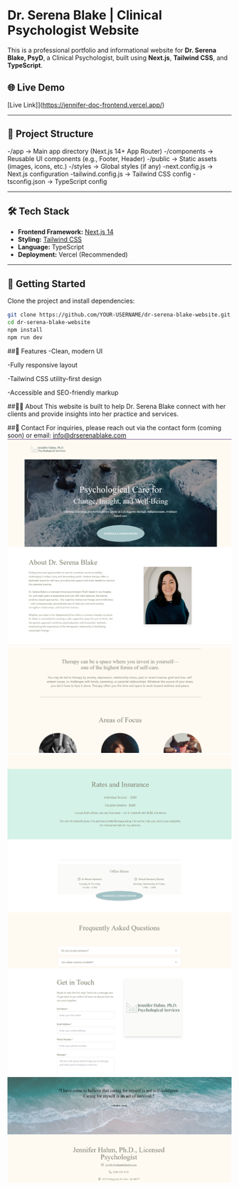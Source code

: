 # Dr. Serena Blake | Clinical Psychologist Website

This is a professional portfolio and informational website for **Dr. Serena Blake, PsyD**, a Clinical Psychologist, built using **Next.js**, **Tailwind CSS**, and **TypeScript**.

## 🌐 Live Demo
[Live Link]](https://jennifer-doc-frontend.vercel.app/)

---

## 📁 Project Structure

-/app → Main app directory (Next.js 14+ App Router)
-/components → Reusable UI components (e.g., Footer, Header)
-/public → Static assets (images, icons, etc.)
-/styles → Global styles (if any)
-next.config.js → Next.js configuration
-tailwind.config.js → Tailwind CSS config
-tsconfig.json → TypeScript config


---

## 🛠️ Tech Stack

- **Frontend Framework:** [Next.js 14](https://nextjs.org/)
- **Styling:** [Tailwind CSS](https://tailwindcss.com/)
- **Language:** TypeScript
- **Deployment:** Vercel (Recommended)

---

## 🚀 Getting Started

Clone the project and install dependencies:

```bash
git clone https://github.com/YOUR-USERNAME/dr-serena-blake-website.git
cd dr-serena-blake-website
npm install
npm run dev
```

##📄 Features
-Clean, modern UI

-Fully responsive layout

-Tailwind CSS utility-first design

-Accessible and SEO-friendly markup

##🙋‍♀️ About
This website is built to help Dr. Serena Blake connect with her clients and provide insights into her practice and services.

##📧 Contact
For inquiries, please reach out via the contact form (coming soon) or email: info@drserenablake.com
![Homepage Screenshot](public/images/photo.png)
![Homepage Screenshot](public/images/photo1.png)
![Homepage Screenshot](public/images/photo2.png)
![Homepage Screenshot](public/images/photo3.png)
![Homepage Screenshot](public/images/photo4.png)
![Homepage Screenshot](public/images/photo5.png)
![Homepage Screenshot](public/images/photo6.png)


